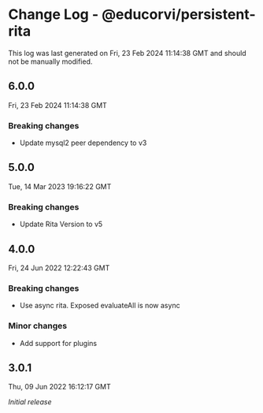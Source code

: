 # Change Log - @educorvi/persistent-rita

This log was last generated on Fri, 23 Feb 2024 11:14:38 GMT and should not be manually modified.

## 6.0.0

Fri, 23 Feb 2024 11:14:38 GMT

### Breaking changes

-   Update mysql2 peer dependency to v3

## 5.0.0

Tue, 14 Mar 2023 19:16:22 GMT

### Breaking changes

-   Update Rita Version to v5

## 4.0.0

Fri, 24 Jun 2022 12:22:43 GMT

### Breaking changes

-   Use async rita. Exposed evaluateAll is now async

### Minor changes

-   Add support for plugins

## 3.0.1

Thu, 09 Jun 2022 16:12:17 GMT

_Initial release_
